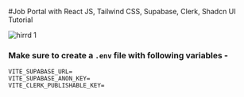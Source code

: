 #Job Portal with React JS, Tailwind CSS, Supabase, Clerk, Shadcn UI Tutorial 

![hirrd 1](https://github.com/user-attachments/assets/1da23b25-1f29-4402-be74-03685d9b732d)

### Make sure to create a `.env` file with following variables -

```
VITE_SUPABASE_URL=
VITE_SUPABASE_ANON_KEY=
VITE_CLERK_PUBLISHABLE_KEY=
```
